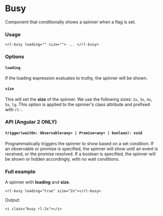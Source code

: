# Busy
Component that conditionally shows a spinner when a flag is set.

### Usage
```
<rl-busy loading="" size=""> ... </rl-busy>
```
### Options

#### `loading`

If the loading expression evaluates to truthy, the spinner will be shown.

#### `size`

This will set the **size** of the spinner. We use the following sizes: `2x`, `3x`, `4x`, `5x`, `lg`. This option is applied to the spinner's class attribute and prefixed with `rl-`.

### API (Angular 2 ONLY)

#### `trigger(waitOn: Observable<any> | Promise<any> | boolean): void`

Programmatically triggers the spinner to show based on a set condition. If an observable or promise is specified, the spinner will show until an event is received, or the promise resolved. If a boolean is specified, the spinner will be shown or hidden accordingly, with no wait conditions.

### Full example
A spinner with **loading** and **size**.
```
<rl-busy loading="true" size="2x"></rl-busy>
```
Output:
```
<i class="busy rl-2x"></i>
```